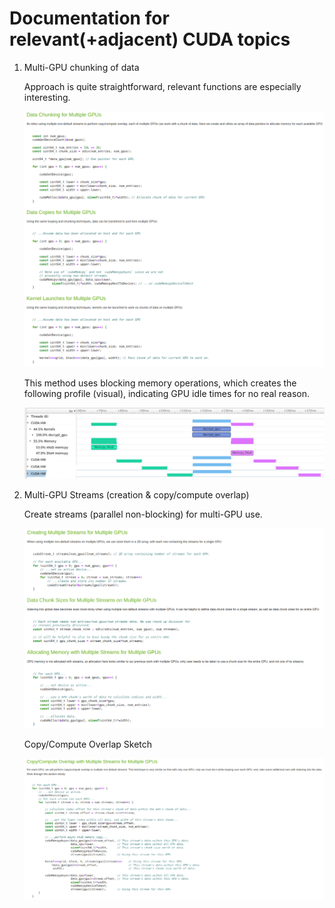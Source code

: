 # Documentation for relevant(+adjacent) CUDA topics

1. Multi-GPU chunking of data

    Approach is quite straightforward, relevant functions are especially interesting.
    
    ![](images/mgpu_chunking.png)

    This method uses blocking memory operations, which creates the following profile (visual), indicating GPU idle times for no real reason.

    ![](images/mgpu_chunking_profile.png)

2. Multi-GPU Streams (creation & copy/compute overlap)

    Create streams (parallel non-blocking) for multi-GPU use.

    ![](images/mgpu_streams.png)

    Copy/Compute Overlap Sketch

    ![](images/mgpu_streams__copy_compute_overlap.png)
